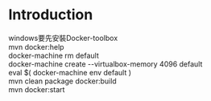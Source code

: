 # Introduction
windows要先安裝Docker-toolbox <br/>
mvn docker:help <br/>
docker-machine rm default <br/>
docker-machine create  --virtualbox-memory 4096 default <br/>
eval $( docker-machine env  default ) <br/>
mvn clean package docker:build <br/>
mvn docker:start <br/>